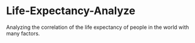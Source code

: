# Life-Expectancy-Analyze
Analyzing the correlation of the life expectancy of people in the world with many factors.
